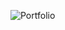 ![Portfolio](https://github.com/yoyoking94/portfolio/assets/56436435/71783c96-1ac6-4a2e-b994-0b2eaf998e98)
